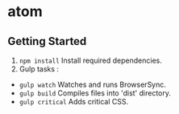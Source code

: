 # atom

## Getting Started
1. `npm install` Install required dependencies.
2. Gulp tasks :
 * `gulp watch` Watches and runs BrowserSync.
 * `gulp build` Compiles files into 'dist' directory.
 * `gulp critical` Adds critical CSS.
